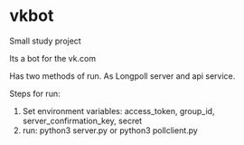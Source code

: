 # vkbot
Small study project

Its a bot for the vk.com

Has two methods of run. As Longpoll server and api service.

Steps for run:
1. Set environment variables: access_token, group_id, server_confirmation_key, secret
2. run:
python3 server.py
or
python3 pollclient.py
